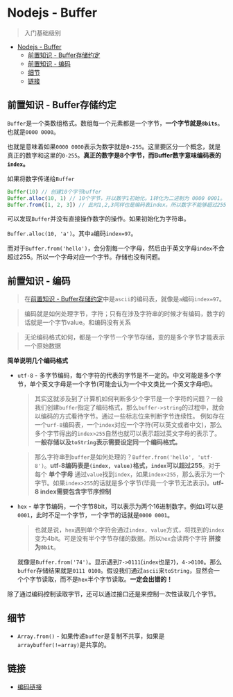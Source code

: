 # Nodejs - Buffer
> 入门基础级别

<!-- TOC -->

- [Nodejs - Buffer](#nodejs---buffer)
  - [前置知识 - Buffer存储约定](#前置知识---buffer存储约定)
  - [前置知识 - 编码](#前置知识---编码)
  - [细节](#细节)
  - [链接](#链接)

<!-- /TOC -->

## 前置知识 - Buffer存储约定

`Buffer`是一个类数组格式。数组每一个元素都是一个字节，**一个字节就是`8bits`**。也就是`0000 0000`。

也就是意味着如果`0000 0000`表示为数字就是`0-255`。这里要区分一个概念，就是真正的数字和这里的`0-255`。**真正的数字是8个字节，而Buffer数字意味编码表的`index`。**

如果将数字传递给`Buffer`

```JavaScript
Buffer(10) // 创建10个字节buffer
Buffer.alloc(10, 1) // 10个字节，并以数字1初始化。1转化为二进制为 0000 0001。代表编码表index
Buffer.from([1, 2, 3]) // 此时1,2,3同样也是编码表index。所以数字不能够超过255
```

可以发现`Buffer`并没有直接操作数字的操作。如果初始化为字符串。

`Buffer.alloc(10, 'a')`。其中`a`编码`index=97`。

而对于`Buffer.from('hello')`，会分割每一个字母，然后由于英文字母`index`不会超过255。所以一个字母对应一个字节。存储也没有问题。

## 前置知识 - 编码

> 在[前置知识 - Buffer存储约定](#前置知识---buffer存储约定)中是`ascii`的编码表，就像是`a`编码`index=97`。

> 编码就是如何处理字节，字符；只有在涉及字符串的时候才有编码，数字的话就是一个字节value。和编码没有关系

> 无论编码格式如何，都是一个字节一个字节存储，变的是多个字节才能表示一个原始数据

**简单说明几个编码格式**

* `utf-8` - 多字节编码，每个字符的代表的字节是不一定的。中文可能是多个字节，单个英文字母是一个字节(可能会认为一个中文类比一个英文字母吧)。

    > 其实这就涉及到了计算机如何判断多少个字节是一个字符的问题？一般我们创建`buffer`指定了编码格式，那么`buffer->string`的过程中，就会以编码的方式看待字节。通过一些标志位来判断字节连续性。 例如存在一个`urf-8`编码表，一个`index`对应一个字符(可以英文或者中文)，那么多个字节得出的`index>255`自然也就可以表示超过英文字母的表示了。**一般存储以及`toString`表示需要设定同一个编码格式。**

    > 那么字符串到`buffer`是如何处理的？`Buffer.from('hello', 'utf-8')`。**utf-8编码表是`(index, value)`格式，`index`可以超过255**。对于每个 **单个字母** 通过`value`找到`index`，如果`index<255`，那么表示为一个字节。如果`index>255`的话就是多个字节(毕竟一个字节无法表示)。**utf-8 index需要包含字节序控制**

* `hex` - 单字节编码，一个字节8bit，可以表示为两个16进制数字。例如`1`可以是`0001`，此时不足一个字节，一个字节的话就是`0000 0001`。

    > 也就是说，`hex`遇到单个字符会通过`index, value`方式，将找到的`index`变为4bit。可是没有半个字节存储的数据。所以`hex`会读两个字符 **拼接为`8bit`**。
    
    就像是`Buffer.from('74')`。显示遇到`7->0111`(`index`也是`7`)，`4->0100`。那么`buffer`存储结果就是`0111 0100`。假设我们通过`ascii`来`toString`，显然会一个个字节读取，而不是`hex`半个字节读取。**一定会出错的！**

除了通过编码控制读取字节，还可以通过接口还是来控制一次性读取几个字节。

## 细节

* `Array.from()` - 如果传递`buffer`是复制不共享，如果是`arraybuffer(!=array)`是共享的。


## 链接

* [编码链接](http://www.ruanyifeng.com/blog/2007/10/ascii_unicode_and_utf-8.html)